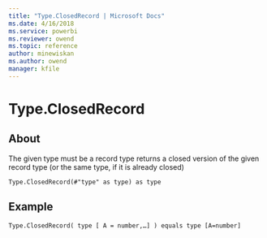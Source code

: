 ```yaml
---
title: "Type.ClosedRecord | Microsoft Docs"
ms.date: 4/16/2018
ms.service: powerbi
ms.reviewer: owend
ms.topic: reference
author: minewiskan
ms.author: owend
manager: kfile
---
```

# Type.ClosedRecord

  
## About  
The given type must be a record type returns a closed version of the given record type (or the same type, if it is already closed)  
  
```  
Type.ClosedRecord(#"type" as type) as type  
```  
  
## Example  
  
```  
Type.ClosedRecord( type [ A = number,…] ) equals type [A=number]  
```  
